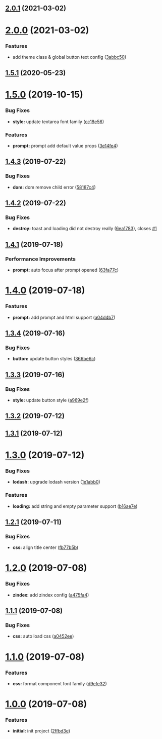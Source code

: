 ## [2.0.1](https://github.com/hjxenjoy/promise-dialog/compare/2.0.0...2.0.1) (2021-03-02)



# [2.0.0](https://github.com/hjxenjoy/promise-dialog/compare/1.5.1...2.0.0) (2021-03-02)


### Features

* add theme class & global button text config ([3abbc50](https://github.com/hjxenjoy/promise-dialog/commit/3abbc50))



## [1.5.1](https://github.com/hjxenjoy/promise-dialog/compare/1.5.0...1.5.1) (2020-05-23)



# [1.5.0](https://github.com/hjxenjoy/promise-dialog/compare/1.4.3...1.5.0) (2019-10-15)


### Bug Fixes

* **style:** update textarea font family ([cc18e56](https://github.com/hjxenjoy/promise-dialog/commit/cc18e56))


### Features

* **prompt:** prompt add default value props ([3e14fe4](https://github.com/hjxenjoy/promise-dialog/commit/3e14fe4))



## [1.4.3](https://github.com/hjxenjoy/promise-dialog/compare/1.4.2...1.4.3) (2019-07-22)


### Bug Fixes

* **dom:** dom remove child error ([58187c4](https://github.com/hjxenjoy/promise-dialog/commit/58187c4))



## [1.4.2](https://github.com/hjxenjoy/promise-dialog/compare/1.4.1...1.4.2) (2019-07-22)


### Bug Fixes

* **destroy:** toast and loading did not destroy really ([6ea1783](https://github.com/hjxenjoy/promise-dialog/commit/6ea1783)), closes [#1](https://github.com/hjxenjoy/promise-dialog/issues/1)



## [1.4.1](https://github.com/hjxenjoy/promise-dialog/compare/1.4.0...1.4.1) (2019-07-18)


### Performance Improvements

* **prompt:** auto focus after prompt opened ([63fa77c](https://github.com/hjxenjoy/promise-dialog/commit/63fa77c))



# [1.4.0](https://github.com/hjxenjoy/promise-dialog/compare/1.3.4...1.4.0) (2019-07-18)


### Features

* **prompt:** add prompt and html support ([a04d4b7](https://github.com/hjxenjoy/promise-dialog/commit/a04d4b7))



## [1.3.4](https://github.com/hjxenjoy/promise-dialog/compare/1.3.3...1.3.4) (2019-07-16)


### Bug Fixes

* **button:** update button styles ([366be6c](https://github.com/hjxenjoy/promise-dialog/commit/366be6c))



## [1.3.3](https://github.com/hjxenjoy/promise-dialog/compare/1.3.2...1.3.3) (2019-07-16)


### Bug Fixes

* **style:** update button style ([a969e2f](https://github.com/hjxenjoy/promise-dialog/commit/a969e2f))



## [1.3.2](https://github.com/hjxenjoy/promise-dialog/compare/1.3.1...1.3.2) (2019-07-12)



## [1.3.1](https://github.com/hjxenjoy/promise-dialog/compare/1.3.0...1.3.1) (2019-07-12)



# [1.3.0](https://github.com/hjxenjoy/promise-dialog/compare/1.2.1...1.3.0) (2019-07-12)


### Bug Fixes

* **lodash:** upgrade lodash version ([1e1abb0](https://github.com/hjxenjoy/promise-dialog/commit/1e1abb0))


### Features

* **loading:** add string and empty parameter support ([b16ae7e](https://github.com/hjxenjoy/promise-dialog/commit/b16ae7e))



## [1.2.1](https://github.com/hjxenjoy/promise-dialog/compare/1.2.0...1.2.1) (2019-07-11)


### Bug Fixes

* **css:** align title center ([fb77b5b](https://github.com/hjxenjoy/promise-dialog/commit/fb77b5b))



# [1.2.0](https://github.com/hjxenjoy/promise-dialog/compare/1.1.1...1.2.0) (2019-07-08)


### Bug Fixes

* **zindex:** add zindex config ([a475fa4](https://github.com/hjxenjoy/promise-dialog/commit/a475fa4))



## [1.1.1](https://github.com/hjxenjoy/promise-dialog/compare/1.1.0...1.1.1) (2019-07-08)


### Bug Fixes

* **css:** auto load css ([a0452ee](https://github.com/hjxenjoy/promise-dialog/commit/a0452ee))



# [1.1.0](https://github.com/hjxenjoy/promise-dialog/compare/1.0.0...1.1.0) (2019-07-08)


### Features

* **css:** format component font family ([d9efe32](https://github.com/hjxenjoy/promise-dialog/commit/d9efe32))



# [1.0.0](https://github.com/hjxenjoy/promise-dialog/compare/2ffbd3e...1.0.0) (2019-07-08)


### Features

* **initial:** init project ([2ffbd3e](https://github.com/hjxenjoy/promise-dialog/commit/2ffbd3e))



